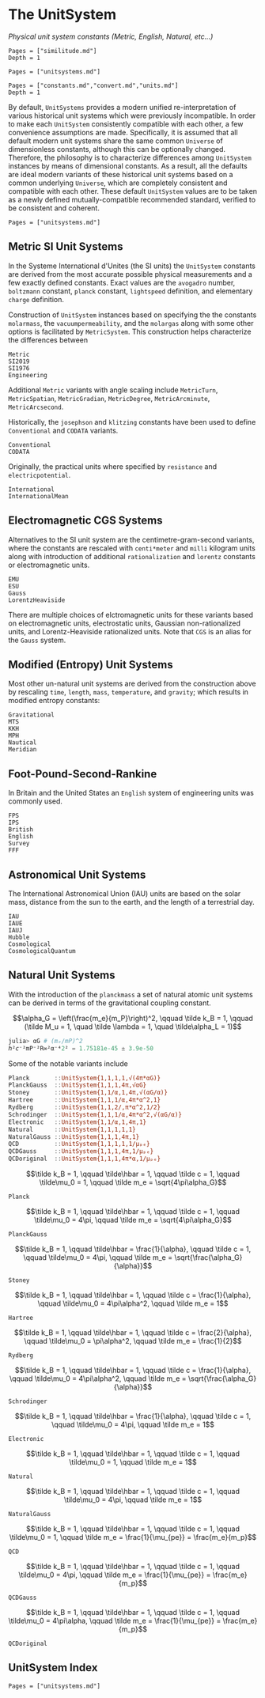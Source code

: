 # The UnitSystem

*Physical unit system constants (Metric, English, Natural, etc...)*

```@contents
Pages = ["similitude.md"]
Depth = 1
```
```@contents
Pages = ["unitsystems.md"]
```
```@contents
Pages = ["constants.md","convert.md","units.md"]
Depth = 1
```

By default, `UnitSystems` provides a modern unified re-interpretation of various historical unit systems which were previously incompatible.
In order to make each `UnitSystem` consistently compatible with each other, a few convenience assumptions are made.
Specifically, it is assumed that all default modern unit systems share the same common `Universe` of dimensionless constants, although this can be optionally changed.
Therefore, the philosophy is to characterize differences among `UnitSystem` instances by means of dimensional constants.
As a result, all the defaults are ideal modern variants of these historical unit systems based on a common underlying `Universe`, which are completely consistent and compatible with each other.
These default `UnitSystem` values are to be taken as a newly defined mutually-compatible recommended standard, verified to be consistent and coherent.

```@index
Pages = ["unitsystems.md"]
```

## Metric SI Unit Systems

In the Systeme International d'Unites (the SI units) the `UnitSystem` constants are derived from the most accurate possible physical measurements and a few exactly defined constants.
Exact values are the `avogadro` number, `boltzmann` constant, `planck` constant, `lightspeed` definition, and elementary `charge` definition.

Construction of `UnitSystem` instances based on specifying the the constants `molarmass`, the `vacuumpermeability`, and the `molargas` along with some other options is facilitated by `MetricSystem`.
This construction helps characterize the differences between 

```@docs
Metric
SI2019
SI1976
Engineering
```

Additional `Metric` variants with angle scaling include `MetricTurn`, `MetricSpatian`, `MetricGradian`, `MetricDegree`, `MetricArcminute`, `MetricArcsecond`.

Historically, the `josephson` and `klitzing` constants have been used to define `Conventional` and `CODATA` variants.

```@docs
Conventional
CODATA
```

Originally, the practical units where specified by `resistance` and `electricpotential`.

```@docs
International
InternationalMean
```

## Electromagnetic CGS Systems

Alternatives to the SI unit system are the centimetre-gram-second variants, where the constants are rescaled with `centi*meter` and `milli` kilogram units along with introduction of additional `rationalization` and `lorentz` constants or electromagnetic units.

```@docs
EMU
ESU
Gauss
LorentzHeaviside
```
There are multiple choices of elctromagnetic units for these variants based on electromagnetic units, electrostatic units, Gaussian non-rationalized units, and Lorentz-Heaviside rationalized units.
Note that `CGS` is an alias for the `Gauss` system.

## Modified (Entropy) Unit Systems

Most other un-natural unit systems are derived from the construction above by rescaling `time`, `length`, `mass`, `temperature`, and `gravity`; which results in modified entropy constants:

```@docs
Gravitational
MTS
KKH
MPH
Nautical
Meridian
```

## Foot-Pound-Second-Rankine

In Britain and the United States an `English` system of engineering units was commonly used.

```@docs
FPS
IPS
British
English
Survey
FFF
```

## Astronomical Unit Systems

The International Astronomical Union (IAU) units are based on the solar mass, distance from the sun to the earth, and the length of a terrestrial day.

```@docs
IAU
IAUE
IAUJ
Hubble
Cosmological
CosmologicalQuantum
```

## Natural Unit Systems

With the introduction of the `planckmass` a set of natural atomic unit systems can be derived in terms of the gravitational coupling constant.

```math
\alpha_G = \left(\frac{m_e}{m_P}\right)^2, \qquad \tilde k_B = 1, \qquad (\tilde M_u = 1, \quad \tilde \lambda = 1, \quad \tilde\alpha_L = 1)
```

```julia
julia> αG # (mₑ/mP)^2
𝘩²𝘤⁻²mP⁻²R∞²α⁻⁴2² = 1.75181e-45 ± 3.9e-50
```

Some of the notable variants include

```julia
Planck       ::UnitSystem{1,1,1,1,√(4π*αG)}
PlanckGauss  ::UnitSystem{1,1,1,4π,√αG}
Stoney       ::UnitSystem{1,1/α,1,4π,√(αG/α)}
Hartree      ::UnitSystem{1,1,1/α,4π*α^2,1}
Rydberg      ::UnitSystem{1,1,2/,π*α^2,1/2}
Schrodinger  ::UnitSystem{1,1,1/α,4π*α^2,√(αG/α)}
Electronic   ::UnitSystem{1,1/α,1,4π,1}
Natural      ::UnitSystem{1,1,1,1,1}
NaturalGauss ::UnitSystem{1,1,1,4π,1}
QCD          ::UnitSystem{1,1,1,1,1/μₚₑ}
QCDGauss     ::UnitSystem{1,1,1,4π,1/μₚₑ}
QCDoriginal  ::UnitSystem{1,1,1,4π*α,1/μₚₑ}
```

```math
\tilde k_B = 1, \qquad \tilde\hbar = 1, \qquad \tilde c = 1, \qquad \tilde\mu_0 = 1, \qquad \tilde m_e = \sqrt{4\pi\alpha_G}
```
```@docs
Planck
```

```math
\tilde k_B = 1, \qquad \tilde\hbar = 1, \qquad \tilde c = 1, \qquad \tilde\mu_0 = 4\pi, \qquad \tilde m_e = \sqrt{4\pi\alpha_G}
```
```@docs
PlanckGauss
```

```math
\tilde k_B = 1, \qquad \tilde\hbar = \frac{1}{\alpha}, \qquad \tilde c = 1, \qquad \tilde\mu_0 = 4\pi, \qquad \tilde m_e = \sqrt{\frac{\alpha_G}{\alpha}}
```
```@docs
Stoney
```

```math
\tilde k_B = 1, \qquad \tilde\hbar = 1, \qquad \tilde c = \frac{1}{\alpha}, \qquad \tilde\mu_0 = 4\pi\alpha^2, \qquad \tilde m_e = 1
```
```@docs
Hartree
```

```math
\tilde k_B = 1, \qquad \tilde\hbar = 1, \qquad \tilde c = \frac{2}{\alpha}, \qquad \tilde\mu_0 = \pi\alpha^2, \qquad \tilde m_e = \frac{1}{2}
```
```@docs
Rydberg
```

```math
\tilde k_B = 1, \qquad \tilde\hbar = 1, \qquad \tilde c = \frac{1}{\alpha}, \qquad \tilde\mu_0 = 4\pi\alpha^2, \qquad \tilde m_e = \sqrt{\frac{\alpha_G}{\alpha}}
```
```@docs
Schrodinger
```

```math
\tilde k_B = 1, \qquad \tilde\hbar = \frac{1}{\alpha}, \qquad \tilde c = 1, \qquad \tilde\mu_0 = 4\pi, \qquad \tilde m_e = 1
```
```@docs
Electronic
```

```math
\tilde k_B = 1, \qquad \tilde\hbar = 1, \qquad \tilde c = 1, \qquad \tilde\mu_0 = 1, \qquad \tilde m_e = 1
```
```@docs
Natural
```

```math
\tilde k_B = 1, \qquad \tilde\hbar = 1, \qquad \tilde c = 1, \qquad \tilde\mu_0 = 4\pi, \qquad \tilde m_e = 1
```
```@docs
NaturalGauss
```

```math
\tilde k_B = 1, \qquad \tilde\hbar = 1, \qquad \tilde c = 1, \qquad \tilde\mu_0 = 1, \qquad \tilde m_e = \frac{1}{\mu_{pe}} = \frac{m_e}{m_p}
```
```@docs
QCD
```

```math
\tilde k_B = 1, \qquad \tilde\hbar = 1, \qquad \tilde c = 1, \qquad \tilde\mu_0 = 4\pi, \qquad \tilde m_e = \frac{1}{\mu_{pe}} = \frac{m_e}{m_p}
```
```@docs
QCDGauss
```

```math
\tilde k_B = 1, \qquad \tilde\hbar = 1, \qquad \tilde c = 1, \qquad \tilde\mu_0 = 4\pi\alpha, \qquad \tilde m_e = \frac{1}{\mu_{pe}} = \frac{m_e}{m_p}
```
```@docs
QCDoriginal
```

## UnitSystem Index

```@index
Pages = ["unitsystems.md"]
```
